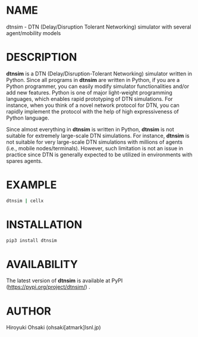 # NAME

dtnsim - DTN (Delay/Disruption Tolerant Networking) simulator with several agent/mobility models

# DESCRIPTION

**dtnsim** is a DTN (Delay/Disruption-Tolerant Networking) simulator written
in Python.  Since all programs in **dtnsim** are written in Python, if you are
a Python programmer, you can easily modify simulator functionalities and/or
add new features.  Python is one of major light-weight programming languages,
which enables rapid prototyping of DTN simulations.  For instance, when you
think of a novel network protocol for DTN, you can rapidly implement the
protocol with the help of high expressiveness of Python language.

Since almost everything in **dtnsim** is written in Python, **dtnsim** is not
suitable for extremely large-scale DTN simulations.  For instance, **dtnsim**
is not suitable for very large-scale DTN simulations with millions of agents
(i.e., mobile nodes/terminals).  However, such limitation is not an issue in
practice since DTN is generally expected to be utilized in environments with
spares agents.

# EXAMPLE

```sh
dtnsim | cellx
```

# INSTALLATION

```python
pip3 install dtnsim
```

# AVAILABILITY

The latest version of **dtnsim** is available at PyPI
(https://pypi.org/project/dtnsim/) .

# AUTHOR

Hiroyuki Ohsaki (ohsaki[atmark]lsnl.jp)

